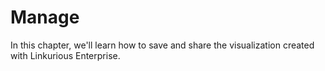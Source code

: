 # Manage

In this chapter, we'll learn how to save and share the visualization created with Linkurious Enterprise.
